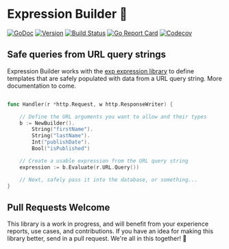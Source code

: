 # Expression Builder 🔨

[![GoDoc](https://img.shields.io/badge/go-documentation-blue.svg?style=flat-square)](http://pkg.go.dev/github.com/benpate/exp-builder)
[![Version](https://img.shields.io/github/v/release/benpate/exp-builder?include_prereleases&style=flat-square&color=brightgreen)](https://github.com/benpate/exp-builder/releases)
[![Build Status](https://img.shields.io/github/actions/workflow/status/benpate/exp-builder/go.yml?style=flat-square)](https://github.com/benpate/exp-builder/actions/workflows/go.yml)
[![Go Report Card](https://goreportcard.com/badge/github.com/benpate/exp-builder?style=flat-square)](https://goreportcard.com/report/github.com/benpate/exp-builder)
[![Codecov](https://img.shields.io/codecov/c/github/benpate/exp-builder.svg?style=flat-square)](https://codecov.io/gh/benpate/exp-builder)

## Safe queries from URL query strings

Expression Builder works with the [exp expression library](https://github.com/benpate/exp) to define templates that are safely populated with data from a URL query string.  More documentation to come.

```go

func Handler(r *http.Request, w http.ResponseWriter) {

	// Define the URL arguments you want to allow and their types
	b := NewBuilder().
		String("firstName").
		String("lastName").
		Int("publishDate").
		Bool("isPublished")

	// Create a usable expression from the URL query string
	expression := b.Evaluate(r.URL.Query())

	// Next, safely pass it into the database, or something...
}
```

## Pull Requests Welcome

This library is a work in progress, and will benefit from your experience reports, use cases, and contributions.  If you have an idea for making this library better, send in a pull request.  We're all in this together! 🤔
